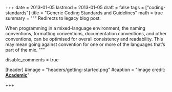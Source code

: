 +++
date = 2013-01-05
lastmod = 2013-01-05
draft = false
tags = ["coding-standards"]
title = "Generic Coding Standards and Guidelines"
math = true
summary = """
Redirects to legacy blog post.

When programming in a mixed-language environment, the naming conventions, formatting conventions, documentation conventions, and other conventions, can be optimised for overall consistency and readability. This may mean going against convention for one or more of the languages that’s part of the mix.
"""

disable_comments = true

[header]
#image = "headers/getting-started.png"
#caption = "Image credit: [**Academic**](https://github.com/gcushen/hugo-academic/)"

+++

<html>
  <head>
    <title>Generic Coding Standards and Guidelines</title>
    <link rel="canonical" href="https://binarymist.wordpress.com/2013/01/05/generic-coding-standards-and-guidelines/"/>
    <meta http-equiv="content-type" content="text/html; charset=utf-8"/>
    <meta http-equiv="refresh" content="2; url=https://binarymist.wordpress.com/2013/01/05/generic-coding-standards-and-guidelines/"/>
  </head>
</html>
